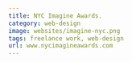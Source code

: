 ```yaml
---
title: NYC Imagine Awards.
category: web-design
image: websites/imagine-nyc.png
tags: freelance work, web-design
url: www.nycimagineawards.com
---
```

